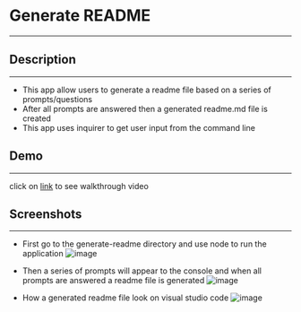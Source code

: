 # Generate README
-----------------

## Description
---------------
- This app allow users to generate a readme file based on a series of prompts/questions
- After all prompts are answered then a generated readme.md file is created
- This app uses inquirer to get user input from the command line

## Demo
---------
click on [link](https://drive.google.com/file/d/1zDLRvKtiUwd2T03_hIpnGU7p_GQ15WjZ/view) to see walkthrough video

## Screenshots
---------------
- First go to the generate-readme directory and use node to run the application
![image](https://user-images.githubusercontent.com/37052240/188986207-c5b4f351-f117-4899-98ab-a816df885707.png)

- Then a series of prompts will appear to the console and when all prompts are answered a readme file is generated
![image](https://user-images.githubusercontent.com/37052240/188987163-241eb97f-d101-4da1-8b99-8b73a799fef5.png)

- How a generated readme file look on visual studio code
![image](https://user-images.githubusercontent.com/37052240/188987833-0b95cca3-73e3-412b-a6da-72791aa1b34b.png)



